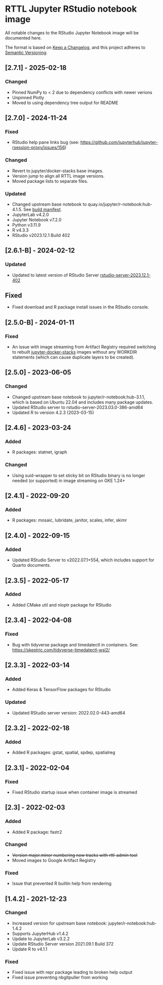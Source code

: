 # RTTL Jupyter RStudio notebook image
All notable changes to the RStudio Jupyter Notebook image will be documented here. 

The format is based on [Keep a Changelog](https://keepachangelog.com/en/1.0.0/),
and this project adheres to [Semantic Versioning](https://semver.org/spec/v2.0.0.html).

## [2.7.1] - 2025-02-18

### Changed
- Pinned NumPy to < 2 due to dependency conflicts with newer verions
- Unpinned Plotly
- Moved to using dependency tree output for README

## [2.7.0] - 2024-11-24

### Fixed
- RStudio help pane links bug (see: https://github.com/jupyterhub/jupyter-rsession-proxy/issues/156)

### Changed
- Revert to jupyter/docker-stacks base images.
- Version jump to align all RTTL image versions.
- Moved package lists to separate files.

### Updated
- Changed upstream base notebook to quay.io/jupyter/r-notebook:hub-4.1.5. See [build manifest](https://github.com/jupyter/docker-stacks/wiki/x86_64-default-r-notebook-996fae1248fc). 
- JupyterLab v4.2.0
- Jupyter Notebook v7.2.0
- Python v3.11.9
- R v4.3.3
- RStudio v2023.12.1 Build 402

## [2.6.1-B] - 2024-02-12

### Updated
- Updated to latest version of RStudio Server [rstudio-server-2023.12.1-402](https://posit.co/download/rstudio-server/)

## Fixed
- Fixed download and R package install issues in the RStudio console.

## [2.5.0-B] - 2024-01-11

### Fixed
- An issue with image streaming from Artifact Registry required switching to rebuilt [jupyter-docker-stacks](https://jupyter-docker-stacks.readthedocs.io/en/latest/index.html) images without any WORKDIR statements (which can cause duplicate layers to be created).

## [2.5.0] - 2023-06-05

### Changed
- Changed upstream base notebook to jupyter/r-notebook:hub-3.1.1, which is based on Ubuntu 22.04 and includes many package updates.
- Updated RStudio server to rstudio-server-2023.03.0-386-amd64
- Updated R to version 4.2.3 (2023-03-15)

## [2.4.6] - 2023-03-24

### Added
- R packages: statnet, igraph

### Changed
- Using suid-wrapper to set sticky bit on RStudio binary is no longer needed (or supported) in image streaming on GKE 1.24+

## [2.4.1] - 2022-09-20

### Added
- R packages: mosaic, lubridate, janitor, scales, infer, skimr

## [2.4.0] - 2022-09-15

### Added
- Updated RStudio Server to v2022.07.1+554, which includes support for Quarto documents.

## [2.3.5] - 2022-05-17

### Added
- Added CMake util and nloptr package for RStudio

## [2.3.4] - 2022-04-08

### Fixed
- Bug with tidyverse package and timedatectl in containers. See: https://skeptric.com/tidyverse-timedatectl-wsl2/

## [2.3.3] - 2022-03-14

### Added
- Added Keras & TensorFlow packages for RStudio

### Updated
- Updated RStudio server version: 2022.02.0-443-amd64

## [2.3.2] - 2022-02-18

### Added
- Added R packages: gstat, spatial, spdep, spatialreg

## [2.3.1] - 2022-02-04

### Fixed
- Fixed RStudio startup issue when container image is streamed

## [2.3] - 2022-02-03

### Added
- Added R package: fastr2

### Changed
- ~~Version major.minor numbering now tracks with rttl-admin tool~~
- Moved images to Google Artifact Registry

### Fixed
- Issue that prevented R builtin help from rendering

## [1.4.2] - 2021-12-23

### Changed
- Increased version for upstream base notebook: jupyter/r-notebook:hub-1.4.2
- Supports JupyterHub v1.4.2
- Update to JupyterLab v3.2.2
- Update RStudio Server version 2021.09.1 Build 372 
- Update R to v4.1.1

### Fixed
- Fixed issue with repr package leading to broken help output
- Fixed issue preventing nbgitpuller from working

